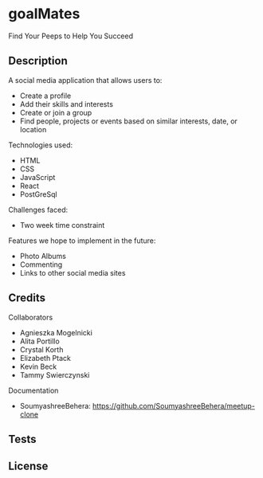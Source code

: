 # goalMates

Find Your Peeps to Help You Succeed

## Description

A social media application that allows users to:
* Create a profile
* Add their skills and interests
* Create or join a group
* Find people, projects or events based on similar interests, date, or location

Technologies used:
* HTML
* CSS
* JavaScript
* React
* PostGreSql

Challenges faced:
* Two week time constraint

Features we hope to implement in the future:
* Photo Albums
* Commenting
* Links to other social media sites

## Credits

Collaborators
* Agnieszka Mogelnicki
* Alita Portillo
* Crystal Korth
* Elizabeth Ptack
* Kevin Beck
* Tammy Swierczynski

Documentation
* SoumyashreeBehera: https://github.com/SoumyashreeBehera/meetup-clone

## Tests

## License



